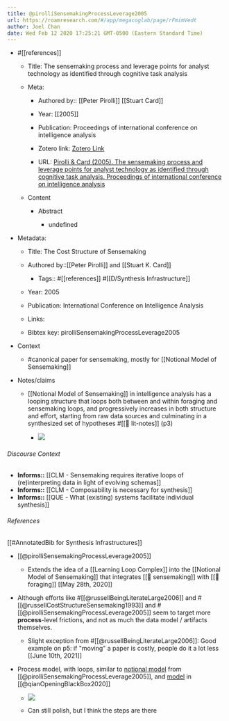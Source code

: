 ```yaml
---
title: @pirolliSensemakingProcessLeverage2005
url: https://roamresearch.com/#/app/megacoglab/page/rFmimVedt
author: Joel Chan
date: Wed Feb 12 2020 17:25:21 GMT-0500 (Eastern Standard Time)
---
```


- #[[references]]

    - Title: The sensemaking process and leverage points for analyst technology as identified through cognitive task analysis

    - Meta:

        - Authored by:: [[Peter Pirolli]] [[Stuart Card]]

        - Year: [[2005]]

        - Publication: Proceedings of international conference on intelligence analysis

        - Zotero link: [Zotero Link](zotero://select/items/1_KAES379F)

        - URL: [Pirolli & Card (2005). The sensemaking process and leverage points for analyst technology as identified through cognitive task analysis. Proceedings of international conference on intelligence analysis](undefined)

    - Content

        - Abstract

            - undefined
- Metadata:

    - Title: The Cost Structure of Sensemaking

    - Authored by::[[Peter Pirolli]] and [[Stuart K. Card]]

        - Tags:: #[[references]] #[[D/Synthesis Infrastructure]]

    - Year: 2005

    - Publication: International Conference on Intelligence Analysis

    - Links:

    - Bibtex key: pirolliSensemakingProcessLeverage2005
- Context

    - #canonical paper for sensemaking, mostly for [[Notional Model of Sensemaking]]
- Notes/claims

    - [[Notional Model of Sensemaking]] in intelligence analysis has a looping structure that loops both between and within foraging and sensemaking loops, and progressively increases in both structure and effort, starting from raw data sources and culminating in a synthesized set of hypotheses #[[📝 lit-notes]] (p3)

        - ![](https://firebasestorage.googleapis.com/v0/b/firescript-577a2.appspot.com/o/imgs%2Fapp%2Fmegacoglab%2Fmc0kri3kHD?alt=media&token=d576ef0b-d645-4b26-b4a1-0d0dee53ffe3)

###### Discourse Context

- **Informs::** [[CLM - Sensemaking requires iterative loops of (re)interpreting data in light of evolving schemas]]
- **Informs::** [[CLM - Composability is necessary for synthesis]]
- **Informs::** [[QUE - What (existing) systems facilitate individual synthesis]]

###### References

[[#AnnotatedBib for Synthesis Infrastructures]]

- [[@pirolliSensemakingProcessLeverage2005]]

    - Extends the idea of a [[Learning Loop Complex]] into the [[Notional Model of Sensemaking]] that integrates [[🧱 sensemaking]] with [[🧱 foraging]]
[[May 28th, 2020]]

- Although efforts like #[[@russellBeingLiterateLarge2006]] and #[[@russellCostStructureSensemaking1993]] and #[[@pirolliSensemakingProcessLeverage2005]] seem to target more **__process__**-level frictions, and not as much the data model / artifacts themselves.

    - Slight exception from #[[@russellBeingLiterateLarge2006]]: Good example on p5: if "moving" a paper is costly, people do it a lot less
[[June 10th, 2021]]

- Process model, with loops, similar to [notional model](![](https://firebasestorage.googleapis.com/v0/b/firescript-577a2.appspot.com/o/imgs%2Fapp%2Fmegacoglab%2Fmc0kri3kHD?alt=media&token=d576ef0b-d645-4b26-b4a1-0d0dee53ffe3)) from [[@pirolliSensemakingProcessLeverage2005]], and [model](((2GilgvQUE))) in [[@qianOpeningBlackBox2020]]

    - ![](https://firebasestorage.googleapis.com/v0/b/firescript-577a2.appspot.com/o/imgs%2Fapp%2Fmegacoglab%2F9WaPUazU7J.png?alt=media&token=cb38ed30-2e5d-4fce-a1ec-db0064544bb2)

    - Can still polish, but I think the steps are there
